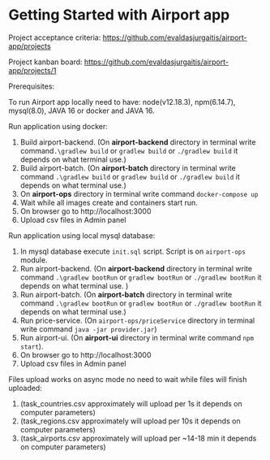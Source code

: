 # Getting Started with Airport app

Project acceptance criteria: https://github.com/evaldasjurgaitis/airport-app/projects

Project kanban board: https://github.com/evaldasjurgaitis/airport-app/projects/1

Prerequisites:

To run Airport app locally need to have: node(v12.18.3), npm(6.14.7), mysql(8.0), JAVA 16 or docker and JAVA 16.

Run application using docker:
1. Build airport-backend. (On <b>airport-backend</b> directory in terminal write command`.\gradlew build` or `gradlew build` or `./gradlew build` it depends on what terminal use.)
2. Build airport-batch. (On <b>airport-batch</b> directory in terminal write command `.\gradlew build` or `gradlew build` or `./gradlew build` it depends on what terminal use.)
3. On <b>airport-ops</b> directory in terminal write command `docker-compose up`
4. Wait while all images create and containers start run.
5. On browser go to http://localhost:3000
6. Upload csv files in Admin panel 

Run application using local mysql database:
1. In mysql database execute `init.sql` script. Script is on `airport-ops` module.
2. Run airport-backend. (On <b>airport-backend</b> directory in terminal write command `.\gradlew bootRun` or `gradlew bootRun` or `./gradlew bootRun` it depends on what terminal use. )
3. Run airport-batch. (On <b>airport-batch</b> directory in terminal write command `.\gradlew bootRun` or `gradlew bootRun` or `./gradlew bootRun` it depends on what terminal use.)
4. Run price-service. (On `airport-ops/priceService` directory in terminal write command `java -jar provider.jar`)
5. Run airport-ui. (On <b>airport-ui</b> directory in terminal write command `npm start`).
6. On browser go to http://localhost:3000
7. Upload csv files in Admin panel 

Files upload works on async mode no need to wait while files will finish uploaded:
1. (task_countries.csv approximately will upload per 1s it depends on computer parameters)
2. (task_regions.csv approximately will upload per 10s it depends on computer parameters)
3. (task_airports.csv approximately will upload per ~14-18 min it depends on computer parameters)